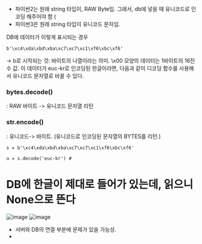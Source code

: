 
- 파이썬2는 원래 string 타입이, RAW Byte임. 그래서, db에 넣을 때 유니코드로 인코딩 해주어야 함 (
- 파이썬3은 원래 string 타입이 유니코드 문자임. 

DB에 데이터가 이렇게 표시되는 경우 

```
b'\xc4\xda\xbd\xba\xc7\xc7\xc1\xf6\xbc\xf6'
```

-> b로 시작되는 것: 바이트의 나열이라는 의미. \x00 모양의 데이터는 1바이트의 16진수 값. 이 데이터가 euc-kr로 인코딩된 한글이라면, 다음과 같이 디코딩 함수를 사용해서 유니코드 문자열로 바꿀 수 있다.

### bytes.decode() 
: RAW 바이트 -> 유니코드 문자열 리턴 

### str.encode()
: 유니코드-> 바이트. 
(유니코드로 인코딩된 문자열의 BYTES를 리턴.)



```
s = b'\xc4\xda\xbd\xba\xc7\xc7\xc1\xf6\xbc\xf6'

u = s.decode('euc-kr') # 
```

# DB에 한글이 제대로 들어가 있는데, 읽으니 None으로 뜬다
![image](https://user-images.githubusercontent.com/15938354/139170750-a7612ff4-bcf7-4444-9004-cc24e94eddaa.png)
![image](https://user-images.githubusercontent.com/15938354/139170767-82c645b4-1fc8-4044-8c90-4a3ab45ea7c6.png)

- 서버와 DB의 연결 부분에 문제가 있을 가능성. 
- 
